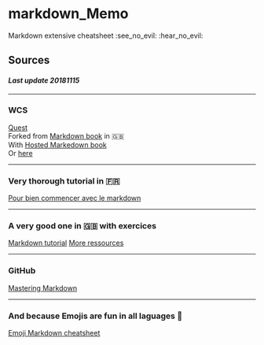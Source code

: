 <h1 text-align="center;">markdown_Memo</h1>
<p text-align="center;">Markdown extensive cheatsheet :see_no_evil: :hear_no_evil:</p>

## Sources

#### _Last update 20181115_

---

### WCS
[Quest](https://github.com/WildCodeSchool/markdown-fr)     
Forked from [Markdown book](https://github.com/GitbookIO/markdown) in :gb:    
With [Hosted Markedown book](https://www.gitbook.io/book/GitBookIO/markdown)    
Or [here](http://wildcodeschool.gitbooks.io/markdown/content/)  

---

### Very thorough tutorial in :fr:
[Pour bien commencer avec le markdown](https://blog.wax-o.com/2014/04/tutoriel-un-guide-pour-bien-commencer-avec-markdown/)

---

### A very good one in :gb: with exercices
[Markdown tutorial](https://www.markdowntutorial.com/)
[More ressources](https://www.markdowntutorial.com/conclusion/)

---

### GitHub
[Mastering Markdown](https://guides.github.com/features/mastering-markdown/)

---

### And because Emojis are fun in all laguages :sparkling_heart:
[Emoji Markdown cheatsheet](https://www.webpagefx.com/tools/emoji-cheat-sheet/)
